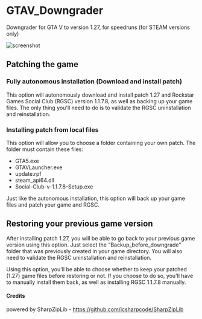 # GTAV_Downgrader
Downgrader for GTA V to version 1.27, for speedruns (for STEAM versions only)

![screenshot](http://i.imgur.com/QBvcktS.png)

## Patching the game
### Fully autonomous installation (Download and install patch)
This option will autonomously download and install patch 1.27 and Rockstar Games Social Club (RGSC) version 1.1.7.8, as well as backing up your game files. The only thing you'll need to do is to validate the RGSC uninstallation and reinstallation.

### Installing patch from local files
This option will allow you to choose a folder containing your own patch.
The folder must contain these files:
- GTA5.exe
- GTAVLauncher.exe
- update.rpf
- steam_api64.dll
- Social-Club-v-1.1.7.8-Setup.exe

Just like the autonomous installation, this option will back up your game files and patch your game and RGSC.

## Restoring your previous game version
After installing patch 1.27, you will be able to go back to your previous game version using this option. Just select the "Backup_before_downgrade" folder that was previously created in your game directory. You will also need to validate the RGSC uninstallation and reinstallation.

Using this option, you'll be able to choose whether to keep your patched (1.27) game files before restoring or not. If you choose to do so, you'll have to manually install them back, as well as installing RGSC 1.1.7.8 manually.

#### Credits
powered by SharpZipLib - https://github.com/icsharpcode/SharpZipLib
